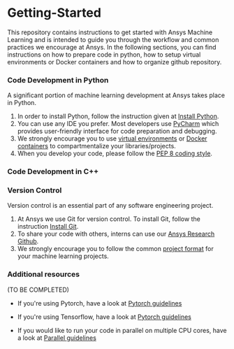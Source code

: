 # Getting-Started

This repository contains instructions to get started with Ansys Machine Learning and is intended to guide you through the workflow and common practices we encourage at Ansys. In the following sections, you can find instructions on how to prepare code in python, how to setup virtual environments or Docker containers and how to organize github repository.

### Code Development in Python
A significant portion of machine learning development at Ansys takes place in Python.
1. In order to install Python, follow the instruction given at [Install Python](InstallingPython.md).
2. You can use any IDE you prefer. Most developers use [PyCharm](https://www.jetbrains.com/pycharm/download) which provides user-friendly interface for code preparation and debugging.
3. We strongly encourage you to use [virtual environments](VirtualEnv.md) or [Docker containers](InstallingDocker.md) to compartmentalize your libraries/projects.
4. When you develop your code, please follow the [PEP 8 coding style](PythonCodeStyle.md).

### Code Development in C++

### Version Control
Version control is an essential part of any software engineering project.
1. At Ansys we use Git for version control.  To install Git, follow the instruction [Install Git](InstallGit.md).
2. To share your code with others, interns can use our [Ansys Research Github](https://github.com/ansysresearch).
3. We strongly encourage you to follow the common [project format](ProjectFormat.md) for your machine learning projects.

### Additional resources
(TO BE COMPLETED)
- If you're using Pytorch, have a look at [Pytorch guidelines](Pytorch.md)

- If you're using Tensorflow, have a look at [Pytorch guidelines](Pytorch.md)

- If you would like to run your code in parallel on multiple CPU cores, have a look at [Parallel guidelines](Parallel.md)
